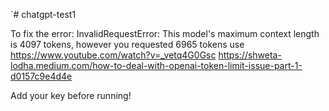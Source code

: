`# chatgpt-test1

To fix the error:
InvalidRequestError: This model's maximum context length is 4097 tokens, however you requested 6965 tokens
use 
https://www.youtube.com/watch?v=_vetq4G0Gsc
https://shweta-lodha.medium.com/how-to-deal-with-openai-token-limit-issue-part-1-d0157c9e4d4e

Add your key before running!

